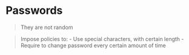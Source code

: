 # Passwords
> They are not random

> Impose policies to:
    - Use special characters, with certain length
    - Require to change password every certain amount of time
